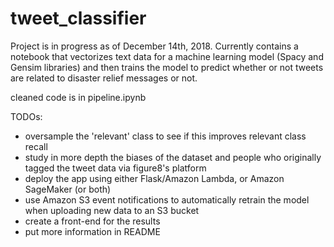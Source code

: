 # tweet_classifier

Project is in progress as of December 14th, 2018. Currently contains a notebook that vectorizes text data for a machine learning model (Spacy and Gensim libraries) and then trains the model to predict whether or not tweets are related to disaster relief messages or not. 

cleaned code is in pipeline.ipynb

TODOs:
* oversample the 'relevant' class to see if this improves relevant class recall
* study in more depth the biases of the dataset and people who originally tagged the tweet data via figure8's platform
* deploy the app using either Flask/Amazon Lambda, or Amazon SageMaker (or both)
* use Amazon S3 event notifications to automatically retrain the model when uploading new data to an S3 bucket
* create a front-end for the results
* put more information in README
